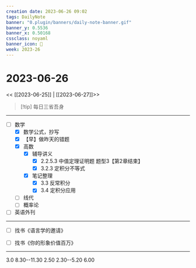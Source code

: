 ```yaml
---
creation date: 2023-06-26 09:02
tags: DailyNote
banner: "0.plugin/banners/daily-note-banner.gif"
banner_y: 0.5536
banner_x: 0.50168
cssclass: noyaml
banner_icon: 💌
week: 2023-26
---
```


# 2023-06-26

<< [[2023-06-25]] | [[2023-06-27]]>>


> [!tip] 每日三省吾身
> 

---

- [ ] 数学
	- [x] 数学公式，抄写
	- [x] 【早】做昨天的错题
	- [x] 高数
		- [x] 辅导讲义
			- [x] 2.2.5.3 中值定理证明题 题型3【第2章结束】
			- [x] 3.2.3 定积分不等式
		- [x] 笔记整理
			- [x] 3.3 反常积分
			- [x] 3.4 定积分应用
	- [ ] 线代
	- [ ] 概率论

- [ ] 英语外刊

---

- [ ] 找书《语言学的邀请》
- [ ] 找书《你的形象价值百万》


---

3.0 8.30--11.30
2.50 2.30--5.20
6.00

